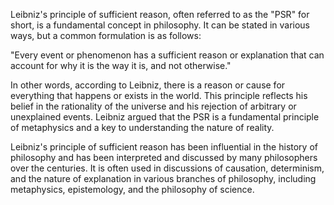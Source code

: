 Leibniz's principle of sufficient reason, often referred to as the "PSR" for short, is a fundamental concept in philosophy. It can be stated in various ways, but a common formulation is as follows:

"Every event or phenomenon has a sufficient reason or explanation that can account for why it is the way it is, and not otherwise."

In other words, according to Leibniz, there is a reason or cause for everything that happens or exists in the world. This principle reflects his belief in the rationality of the universe and his rejection of arbitrary or unexplained events. Leibniz argued that the PSR is a fundamental principle of metaphysics and a key to understanding the nature of reality.

Leibniz's principle of sufficient reason has been influential in the history of philosophy and has been interpreted and discussed by many philosophers over the centuries. It is often used in discussions of causation, determinism, and the nature of explanation in various branches of philosophy, including metaphysics, epistemology, and the philosophy of science.